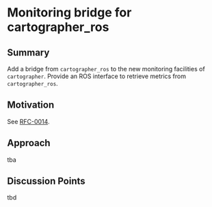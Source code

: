 # Monitoring bridge for cartographer_ros

## Summary
[summary]: #summary

Add a bridge from `cartographer_ros` to the new monitoring facilities of `cartographer`.
Provide an ROS interface to retrieve metrics from `cartographer_ros`.

## Motivation
[motivation]: #motivation

See [RFC-0014](https://github.com/googlecartographer/rfcs/blob/master/text/0014-monitoring.md).

## Approach
[approach]: #approach

tba

## Discussion Points
[discussion]: #discussion

tbd
